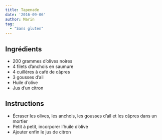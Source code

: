 ```yaml
---
title: Tapenade
date: '2016-09-06'
author: Marin
tag: 
  - "Sans gluten"
---
```

## Ingrédients
- 200 grammes d’olives noires
- 4 filets d’anchois en saumure
- 4 cuillères à café de câpres
- 3 gousses d’ail
- Huile d’olive
- Jus d’un citron

## Instructions
- Écraser les olives, les anchois, les gousses d’ail et les câpres dans un mortier
- Petit à petit, incorporer l’huile d’olive
- Ajouter enfin le jus de citron

